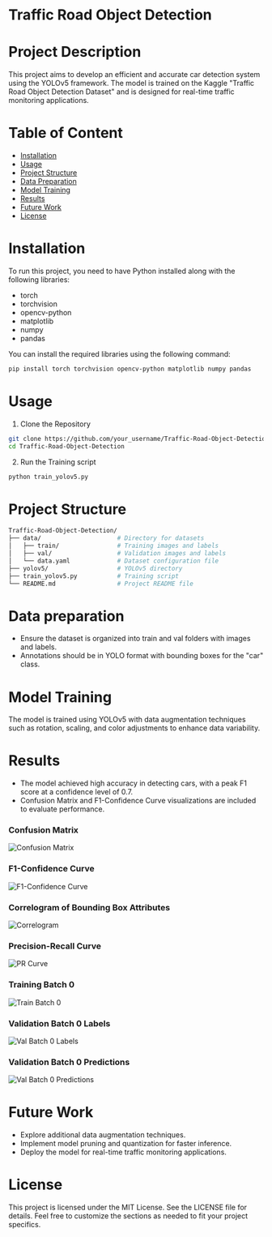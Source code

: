 # Traffic Road Object Detection

# Project Description
This project aims to develop an efficient and accurate car detection system using the YOLOv5 framework. The model is trained on the Kaggle "Traffic Road Object Detection Dataset" and is designed for real-time traffic monitoring applications.

# Table of Content
- [Installation](#installation)
- [Usage](#usage)
- [Project Structure](#project-structure)
- [Data Preparation](#data-preparation)
- [Model Training](#model-training)
- [Results](#results)
- [Future Work](#future-work)
- [License](#license)

# Installation
To run this project, you need to have Python installed along with the following libraries:
- torch
- torchvision
- opencv-python
- matplotlib
- numpy
- pandas

You can install the required libraries using the following command:
```bash
pip install torch torchvision opencv-python matplotlib numpy pandas
```

# Usage
1. Clone the Repository
```bash
git clone https://github.com/your_username/Traffic-Road-Object-Detection.git
cd Traffic-Road-Object-Detection
```

2. Run the Training script
```bash
python train_yolov5.py
```

# Project Structure
```bash
Traffic-Road-Object-Detection/
├── data/                     # Directory for datasets
│   ├── train/                # Training images and labels
│   ├── val/                  # Validation images and labels
│   └── data.yaml             # Dataset configuration file
├── yolov5/                   # YOLOv5 directory
├── train_yolov5.py           # Training script
└── README.md                 # Project README file
```

# Data preparation
- Ensure the dataset is organized into train and val folders with images and labels.
- Annotations should be in YOLO format with bounding boxes for the "car" class.

# Model Training
The model is trained using YOLOv5 with data augmentation techniques such as rotation, scaling, and color adjustments to enhance data variability.

# Results
- The model achieved high accuracy in detecting cars, with a peak F1 score at a confidence level of 0.7.
- Confusion Matrix and F1-Confidence Curve visualizations are included to evaluate performance.

### Confusion Matrix
![Confusion Matrix](https://github.com/user-attachments/assets/93ec12df-d5b3-401e-ab6a-468fddb04a86)

### F1-Confidence Curve
![F1-Confidence Curve](https://github.com/user-attachments/assets/b6345346-6e52-4a52-96f0-2c6cda0dec77)

### Correlogram of Bounding Box Attributes
![Correlogram](https://github.com/user-attachments/assets/eeef48d7-f384-480a-b8f6-05098367f665)

### Precision-Recall Curve
![PR Curve](https://github.com/user-attachments/assets/334ff32d-6593-453b-8d00-7888ac058aa3)

### Training Batch 0
![Train Batch 0](https://github.com/user-attachments/assets/11ac111f-d3fa-4cfb-a177-c141653aa403)

### Validation Batch 0 Labels
![Val Batch 0 Labels](https://github.com/user-attachments/assets/90336c78-2f1b-4b35-b17b-4486592b7ec8)

### Validation Batch 0 Predictions
![Val Batch 0 Predictions](https://github.com/user-attachments/assets/f529b0b7-5aec-44e9-a611-45062998b489)

# Future Work
- Explore additional data augmentation techniques.
- Implement model pruning and quantization for faster inference.
- Deploy the model for real-time traffic monitoring applications.

# License
This project is licensed under the MIT License. See the LICENSE file for details. Feel free to customize the sections as needed to fit your project specifics.
